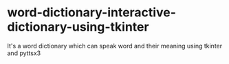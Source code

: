 # word-dictionary-interactive-dictionary-using-tkinter
It's a word dictionary which can speak word and their meaning using tkinter and pyttsx3
